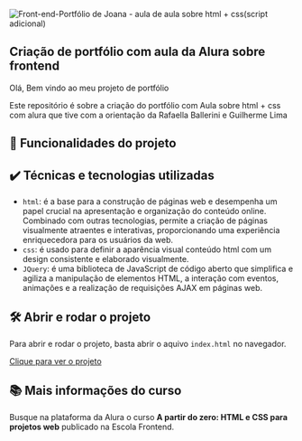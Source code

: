 ![Front-end-Portfólio de Joana - aula de aula sobre html + css(script adicional)](https://github.com/arthur10vieira/portfolio_aula_alura01/assets/81601685/7dec2894-1918-4058-927d-28efa1d56101)
## Criação de portfólio com aula da Alura sobre frontend
<p>Olá, Bem vindo ao meu projeto de portfólio</p>
<p>Este repositório é sobre a criação do portfólio com Aula sobre html + css com alura que tive com a orientação da Rafaella Ballerini e Guilherme Lima</p>

## 🔨 Funcionalidades do projeto

## ✔️ Técnicas e tecnologias utilizadas

- `html`: é a base para a construção de páginas web e desempenha um papel crucial na apresentação e organização do conteúdo online. Combinado com outras tecnologias, permite a criação de páginas visualmente atraentes e interativas, proporcionando uma experiência enriquecedora para os usuários da web.
- `css`: é usado para definir a aparência visual conteúdo html com um design consistente e elaborado visualmente.
- `JQuery`: é uma biblioteca de JavaScript de código aberto que simplifica e agiliza a manipulação de elementos HTML, a interação com eventos, animações e a realização de requisições AJAX em páginas web.

## 🛠️ Abrir e rodar o projeto

Para abrir e rodar o projeto, basta abrir o aquivo `index.html` no navegador.

<a href="https://portfolio-aula-alura01.vercel.app/" target="-blank" title="Clique para ver o projeto">Clique para ver o projeto</a>

## 📚 Mais informações do curso

Busque na plataforma da Alura o curso **A partir do zero: HTML e CSS para projetos web** publicado na Escola Frontend.
